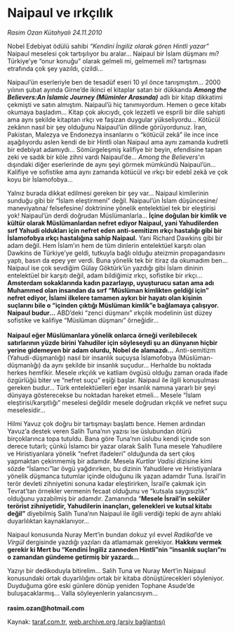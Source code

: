 # Naipaul ve ırkçılık

*Rasim Ozan Kütahyalı 24.11.2010*

<div class="yazi"><p>Nobel Edebiyat ödülü sahibi <i>“Kendini İngiliz olarak gören Hintli yazar” </i>Naipaul meselesi çok tartışılıyor bu aralar... Naipaul bir İslam düşmanı mı? Türkiye’ye “onur konuğu” olarak gelmeli mi, gelmemeli mi? tartışması etrafında çok şey yazıldı, çizildi...</p>
<p>Naipaul’ün eserleriyle ben de tesadüf eseri 10 yıl önce tanışmıştım... 2000 yılının şubat ayında Girne’de ikinci el kitaplar satan bir dükkanda <b><i>Among the Believers:An Islamic Journey (Müminler Arasında)</i></b> adlı bir kitap dikkatimi çekmişti ve satın almıştım. Naipaul’ü hiç tanımıyordum. Hemen o gece kitabı okumaya başladım... Kitap çok akıcıydı, çok lezzetli ve esprili bir dile sahipti ama aynı şekilde kitaptan ırkçı ve faşizan duygular yükseliyordu... Kötücül zekânın nasıl bir şey olduğunu Naipaul’ün dilinde görüyordunuz. İran, Pakistan, Malezya ve Endonezya insanlarını o “kötücül zekâ” ile ince ince aşağılıyordu aslen kendi de bir Hintli olan Naipaul ama aynı zamanda kudretli bir edebiyat adamıydı... Sömürgeleşmiş kalifiye bir beyin, efendisine tapan zeki ve sadık bir köle zihni vardı Naipaul’de... <i>Among the Believers</i>’ın dışındaki diğer eserlerinde de aynı şeyi görmek mümkündü Naipaul’ün... Kalifiye ve sofistike ama aynı zamanda kötücül ve ırkçı bir edebî zekâ ve çok koyu bir İslamofobya...</p>
<p>Yalnız burada dikkat edilmesi gereken bir şey var... Naipaul kimilerinin sunduğu gibi bir “İslam eleştirmeni” değil. Naipaul’ün İslam düşüncesine/ maneviyatına/ felsefesine/ doktrinine yönelik entelektüel tek bir eleştirisi yok! Naipaul’ün derdi doğrudan Müslümanlarla... <b>İçine doğulan bir kimlik ve kültür olarak Müslümanlardan nefret ediyor Naipaul, yani Yahudilerden sırf Yahudi oldukları için nefret eden anti-semitizm ırkçı hastalığı gibi bir İslamofobya ırkçı hastalığına sahip Naipaul</b><b>.</b> Yani Richard Dawkins gibi bir adam değil. Hem İslam’ın hem de tüm dinlerin entelektüel karşıtı olan Dawkins de Türkiye’ye geldi, tutkuyla bağlı olduğu ateizmin propagandasını yaptı, basın da epey yer verdi. Buna yönelik tek bir itiraz da okumadım ben... Naipaul ise çok sevdiğim Gülay Göktürk’ün yazdığı gibi İslam dininin entelektüel bir karşıtı değil, adam bildiğimiz ırkçı, sofistike bir ırkçı... <b>Amsterdam sokaklarında kadın pazarlayıp, uyuşturucu satan ama adı Muhammed olan insandan da sırf “Müslüman kimlikten geldiği için” nefret ediyor, İslami ilkelere tamamen aykırı bir hayatı olan kişinin suçlarını bile o “içinden çıktığı Müslüman kimlik”e bağlamaya çalışıyor. Naipaul budur</b><b>...</b> ABD’deki “zenci düşmanı” ırkçılık modelinin üst düzey sofistike ve kalifiye “Müslüman düşmanı” örneğidir...<br/><br/><b>Naipaul eğer Müslümanlara yönelik onlarca örneği verilebilecek satırlarının yüzde birini Yahudiler için söyleseydi şu an dünyanın hiçbir yerine gidemeyen bir adam olurdu, Nobel de alamazdı</b><b>...</b> Anti-semitizm (Yahudi-düşmanlığı) nasıl bir insanlık suçuysa İslamofobya (Müslüman-düşmanlığı) da aynı şekilde bir insanlık suçudur... Herhalde bu noktada herkes hemfikir. Mesele ırkçılık ve katliam övgüsü olduğu zaman orada ifade özgürlüğü biter ve “nefret suçu” eşiği başlar. Naipaul ile ilgili konuşulması gereken budur... Türk entelektüelleri eğer insanlık namına yararlı bir şeyi dünyaya gösterecekse bu noktadan hareket etmeli... Mesele “İslam eleştirisi/karşıtlığı” meselesi değildir mesele doğrudan ırkçılık ve nefret suçu meselesidir...</p>
<p>Hilmi Yavuz çok doğru bir tartışmayı başlattı bence. Hemen ardından Yavuz’a destek veren Salih Tuna’nın yazısı ise üslubundan ötürü birçoklarınca topa tutuldu. Bana göre Tuna’nın üslubu kendi içinde son derece tutarlı; çünkü İslamcı bir yazar olarak Salih Tuna mesele Yahudilere ve Hıristiyanlara yönelik “nefret ifadeleri” olduğunda da sert çıkış yapmaktan çekinmemiş bir adamdır. Mesela <i>Kurtlar Vadisi</i> dizisine kimi sözde “İslamcı”lar övgü yağdırırken, bu dizinin Yahudilere ve Hıristiyanlara yönelik düşmanca tutumlar içinde olduğunu ilk yazan adamdır Tuna. İsrail’in terör devleti zihniyetini sonuna kadar eleştirirken, İsrail’e çakmak için Tevrat’tan örnekler vermenin fecaat olduğunu ve “kutsala saygısızlık” olduğunu yazabilmiş bir adamdır. Zamanında “<b>Mesele İsrail’in seküler terörist zihniyetidir, Yahudilerin inançları, gelenekleri ve kutsal kitabı değil”</b> diyebilmiş Salih Tuna’nın Naipaul ile ilgili verdiği tepki de aynı ahlaki duyarlılıktan kaynaklanıyor...</p>
<p>Naipaul konusunda Nuray Mert’in bundan dokuz yıl evvel <i>Radikal</i>’de ve <i>Virgül</i> dergisinde yazdığı yazıları da atlamamak gerekiyor. <b>Hakkını vermek gerekir ki Mert bu “Kendini İngiliz zanneden Hintli”nin “insanlık suçları”nı o zamandan gündeme getirmiş bir yazardı...</b></p>
<p>Yazıyı bir dedikoduyla bitirelim... Salih Tuna ve Nuray Mert’in Naipaul konusundaki ortak duyarlılığını ortak bir kitaba dönüştürecekleri söyleniyor. Duyduğuma göre eski günlere dönüp yeniden Tophane Asude’de buluşacaklarmış... Valla söyleyenlerin yalancısıyım...<br/><br/><b>rasim.ozan@hotmail.com</b></p></div>

Kaynak: [taraf.com.tr](http://www.taraf.com.tr:80/rasim-ozan-kutahyali/makale-naipaul-ve-irkcilik.htm), [web.archive.org (arşiv bağlantısı)](http://web.archive.org/web/20101126045725/http://www.taraf.com.tr:80/rasim-ozan-kutahyali/makale-naipaul-ve-irkcilik.htm)
